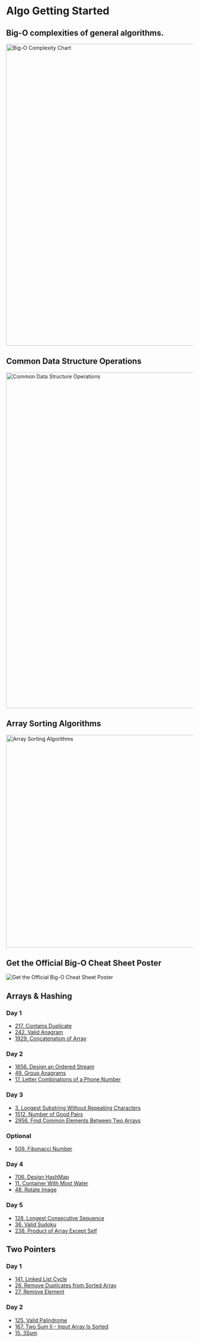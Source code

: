 # Algo Getting Started

## Big-O complexities of general algorithms.

<img width="813" alt="Big-O Complexity Chart" src="https://github.com/AlgoPrepOrg/leetcode/assets/73576438/2a9ebda5-e60c-459a-8f3b-720b3514ebb1">

## Common Data Structure Operations

<img width="904" alt="Common Data Structure Operations" src="https://github.com/AlgoPrepOrg/leetcode/assets/73576438/ca056934-e2c9-4c37-8817-aeb7f67d54a5">

## Array Sorting Algorithms

<img width="573" alt="Array Sorting Algorithms" src="https://github.com/AlgoPrepOrg/leetcode/assets/73576438/fc4b73de-f011-46d7-bda3-17ef11c061aa">

## Get the Official Big-O Cheat Sheet Poster

![Get the Official Big-O Cheat Sheet Poster](https://github.com/AlgoPrepOrg/leetcode/assets/73576438/cdd1f126-f5f0-4c85-bd1f-38afda8ee91a)



## Arrays & Hashing

### Day 1
- [217. Contains Duplicate](https://leetcode.com/problems/contains-duplicate/)
- [242. Valid Anagram](https://leetcode.com/problems/valid-anagram/)
- [1929. Concatenation of Array](https://leetcode.com/problems/concatenation-of-array/)

### Day 2

- [1656. Design an Ordered Stream](https://leetcode.com/problems/design-an-ordered-stream/)
- [49. Group Anagrams](https://leetcode.com/problems/group-anagrams/)
- [17. Letter Combinations of a Phone Number](https://leetcode.com/problems/letter-combinations-of-a-phone-number/)

### Day 3

- [3. Longest Substring Without Repeating Characters](https://leetcode.com/problems/longest-substring-without-repeating-characters/)
- [1512. Number of Good Pairs](https://leetcode.com/problems/number-of-good-pairs/)
- [2956. Find Common Elements Between Two Arrays](https://leetcode.com/problems/find-common-elements-between-two-arrays/)

### Optional
- [509. Fibonacci Number](https://leetcode.com/problems/fibonacci-number/)

### Day 4

- [706. Design HashMap](https://leetcode.com/problems/design-hashmap/)
- [11. Container With Most Water](https://leetcode.com/problems/container-with-most-water/)
- [48. Rotate Image](https://leetcode.com/problems/rotate-image/)

### Day 5

- [128. Longest Consecutive Sequence](https://leetcode.com/problems/longest-consecutive-sequence/)
- [36. Valid Sudoku](https://leetcode.com/problems/valid-sudoku/)
- [238. Product of Array Except Self](https://leetcode.com/problems/product-of-array-except-self/)

## Two Pointers

### Day 1
- [141. Linked List Cycle](https://leetcode.com/problems/linked-list-cycle/)
- [26. Remove Duplicates from Sorted Array](https://leetcode.com/problems/remove-duplicates-from-sorted-array/description/)
- [27. Remove Element](https://leetcode.com/problems/remove-element/description/)


### Day 2
- [125. Valid Palindrome](https://leetcode.com/problems/valid-palindrome/)
- [167. Two Sum II - Input Array Is Sorted](https://leetcode.com/problems/two-sum-ii-input-array-is-sorted)
- [15. 3Sum](https://leetcode.com/problems/3sum)



